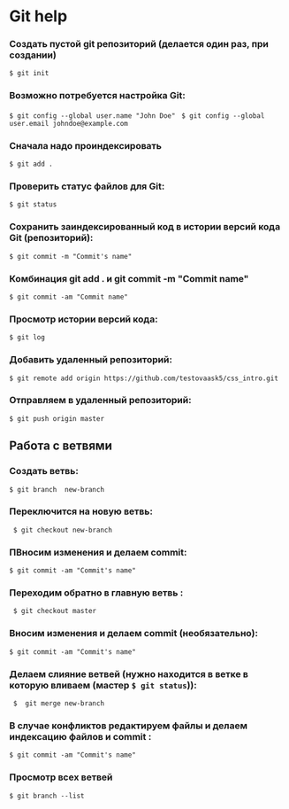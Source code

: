 # Git help

### Создать пустой git репозиторий (делается один раз, при создании)

`$ git init`

### Возможно потребуется настройка Git:

`$ git config --global user.name "John Doe" `
`$ git config --global user.email johndoe@example.com`

### Сначала надо проиндексировать
`$ git add .`

### Проверить статус файлов для Git:
`$ git status`

### Сохранить заиндексированный код в истории версий кода Git (репозиторий):

`$ git commit -m "Commit's name"`

### Комбинация git add .  и git commit -m "Commit name"

`$ git commit -am "Commit name"`

### Просмотр истории версий кода:
`$ git log`

### Добавить удаленный репозиторий:
`$ git remote add origin https://github.com/testovaask5/css_intro.git `

### Отправляем в удаленный репозиторий:
`$ git push origin master`

## Работа с ветвями

### Создать ветвь:

` $ git branch  new-branch `

### Переключится на новую ветвь:

` $ git checkout new-branch`

### ПВносим изменения и делаем commit:

`$ git commit -am "Commit's name"`

### Переходим обратно в главную ветвь :

` $ git checkout master`

### Вносим изменения и делаем commit (необязательно):

`$ git commit -am "Commit's name"`

### Делаем слияние ветвей (нужно находится в ветке в которую вливаем (мастер `$ git status`)):

` $  git merge new-branch`

### В случае конфликтов редактируем файлы и делаем индексацию файлов и commit :
`$ git commit -am "Commit's name"`

### Просмотр всех ветвей

`$ git branch --list`

